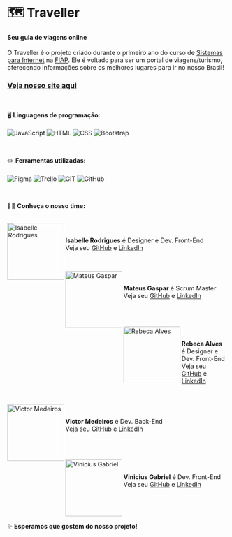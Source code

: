 # 🗺️ Traveller
#### Seu guia de viagens online

O Traveller é o projeto criado durante o primeiro ano do curso de [Sistemas para Internet](fiap.com.br/online/graduacao/tecnologo/sistemas-para-internet/) na [FIAP](fiap.com.br). Ele é voltado para ser um portal de viagens/turismo, oferecendo informações sobre os melhores lugares para ir no nosso Brasil!

### [Veja nosso site aqui](https://gulliver-travels.vercel.app)

<br>

🖥️ **Linguagens de programação:**<br><br>
<img align="center" src="https://img.shields.io/badge/JavaScript-323330?style=for-the-badge&logo=javascript&logoColor=white&color=1596DE" alt="JavaScript" title="JavaScript">
<img align="center" src="https://img.shields.io/badge/HTML-E34F26?style=for-the-badge&logo=html5&logoColor=white&color=1596DE" alt="HTML" title="HTML">
<img align="center" src="https://img.shields.io/badge/CSS-1572B6?style=for-the-badge&logo=css3&logoColor=white&color=1596DE" alt="CSS" title="CSS">
<img align="center" src="https://img.shields.io/badge/Bootstrap-563D7C?style=for-the-badge&logo=bootstrap&logoColor=white&color=1596DE" alt="Bootstrap" title="Bootstrap">

<br>

✏️ **Ferramentas utilizadas:**<br><br>
<img align="center" src="https://img.shields.io/badge/Figma-F24E1E?style=for-the-badge&logo=figma&logoColor=white&color=1596DE" alt="Figma" title="Figma">
<img align="center" src="https://img.shields.io/badge/Trello-0052CC?style=for-the-badge&logo=trello&logoColor=white&color=1596DE" alt="Trello" title="Trello">
<img align="center" src="https://img.shields.io/badge/GIT-E44C30?style=for-the-badge&logo=git&logoColor=white&color=1596DE" alt="GIT" title="GIT">
<img align="center" src="https://img.shields.io/badge/GitHub-100000?style=for-the-badge&logo=github&logoColor=white&color=1596DE" alt="GitHub" title="GitHub">

<br>

👋🏻 **Conheça o nosso time:**

<!-- Isabele Rodrigues -->

<br>
<img align="left" src="https://user-images.githubusercontent.com/69727594/173123252-8f8f93db-867f-4935-9af2-2dec8ad11bb7.png" alt="Isabelle Rodrigues" title="Isabelle Rodrigues" width="130"><br>

**Isabelle Rodrigues** é Designer e Dev. Front-End
<br>
Veja seu [GitHub](https://github.com/designerisa) e [LinkedIn](https://www.linkedin.com/in/isabelledesigner/)

<br>

<!-- Mateus Gaspar -->

<img align="left" src="https://user-images.githubusercontent.com/69727594/173123037-3793c84e-45e3-4ca3-bf77-7bd9a109489a.png" alt="Mateus Gaspar" title="Mateus Gaspar" width="130"><br>

**Mateus Gaspar** é Scrum Master
<br>
Veja seu [GitHub](https://github.com/MateusFGM) e [LinkedIn](https://www.linkedin.com/in/mateus-ferreira-gaspar-miranda/)

<br><br>

<!-- Rebeca Alves -->

<img align="left" src="https://user-images.githubusercontent.com/69727594/173122967-40e38118-eec4-4ea8-b64a-ac0960a0b6ce.png" alt="Rebeca Alves" title="Rebeca Alves" width="130"><br>

**Rebeca Alves** é Designer e Dev. Front-End
<br>
Veja seu [GitHub](https://github.com/becabelin) e [LinkedIn](http://linkedin.com/in/becabelin)

<br>

<!-- Victor Medeiros -->

<img align="left" src="https://user-images.githubusercontent.com/69727594/173123720-32be7687-133c-4b53-8935-4d449028cb28.png" alt="Victor Medeiros" title="Victor Medeiros" width="130"><br>

**Victor Medeiros** é Dev. Back-End
<br>
Veja seu [GitHub](https://github.com/victortxc) e [LinkedIn](https://www.linkedin.com/in/victor-medeiros-b5a057165/)

<br><br>

<!-- Vinicius Gabriel -->

<img align="left" src="https://user-images.githubusercontent.com/69727594/173124000-de4d2e97-decb-4de0-8d07-9bd9cb74d324.png" alt="Vinicius Gabriel" title="Vinicius Gabriel" width="130"><br>

**Vinicius Gabriel** é Dev. Front-End
<br>
Veja seu [GitHub](https://github.com/viniciusgbsantos) e [LinkedIn](https://www.linkedin.com/in/viniciusgbsantos/)

<br><br><br>

✨ **Esperamos que gostem do nosso projeto!**<br>
